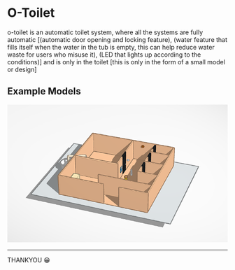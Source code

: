 
# O-Toilet

o-toilet is an automatic toilet system, where all the systems are fully automatic [(automatic door opening and locking feature), (water feature that fills itself when the water in the tub is empty, this can help reduce water waste for users who misuse it), (LED that lights up according to the conditions)] and is only in the toilet [this is only in the form of a small model or design]


## Example Models
[![MODELS](./public/image.png)](https://www.tinkercad.com/things/44M61WeQfeP-frantic-jaiks/edit?returnTo=https%3A%2F%2Fwww.tinkercad.com%2Fdashboard&sharecode=0vVgGwIZAqnUSVl2QMgZbfhunz9ZiW0QMIy1vt-msZM)


-----------------------------------
THANKYOU 😁